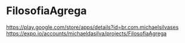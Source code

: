 # FilosofiaAgrega
https://play.google.com/store/apps/details?id=br.com.michaelsilvases
https://expo.io/accounts/michaeldasilva/projects/FilosofiaAgrega
